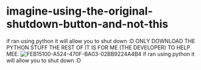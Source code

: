 # imagine-using-the-original-shutdown-button-and-not-this 
if ran using python it will allow you to shut down :D
ONLY DOWNLOAD THE PYTHON STUFF THE REST OF IT IS FOR ME (THE DEVELOPER) TO HELP MEE.
![FEB15100-A524-470F-BA03-02BB9224A4B4](https://user-images.githubusercontent.com/107148755/205296260-8d3ffe0f-3fc2-48a8-b14c-ce4b621c6459.jpeg)
if ran using python it will allow you to shut down :D
